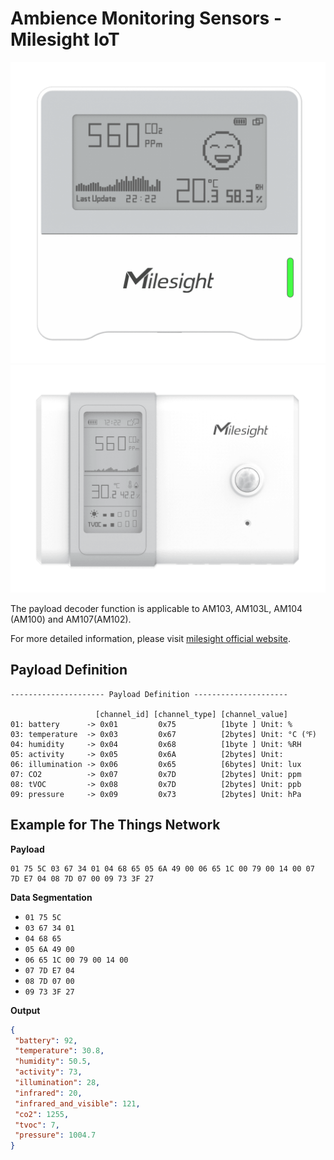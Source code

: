 # Ambience Monitoring Sensors - Milesight IoT
![AM103](AM103.png)
![AM104](AM107.png)

The payload decoder function is applicable to AM103, AM103L, AM104 (AM100) and AM107(AM102). 

For more detailed information, please visit [milesight official website](https://www.milesight-iot.com).


## Payload Definition

 ```
--------------------- Payload Definition ---------------------

                    [channel_id] [channel_type] [channel_value]
 01: battery      -> 0x01         0x75          [1byte ] Unit: %
 03: temperature  -> 0x03         0x67          [2bytes] Unit: °C (℉)
 04: humidity     -> 0x04         0x68          [1byte ] Unit: %RH
 05: activity     -> 0x05         0x6A          [2bytes] Unit: 
 06: illumination -> 0x06         0x65          [6bytes] Unit: lux
 07: CO2          -> 0x07         0x7D          [2bytes] Unit: ppm
 08: tVOC         -> 0x08         0x7D          [2bytes] Unit: ppb
 09: pressure     -> 0x09         0x73          [2bytes] Unit: hPa

 ```

## Example for The Things Network

**Payload**
```
01 75 5C 03 67 34 01 04 68 65 05 6A 49 00 06 65 1C 00 79 00 14 00 07 7D E7 04 08 7D 07 00 09 73 3F 27
```



**Data Segmentation**

   - `01 75 5C`
   - `03 67 34 01`
   - `04 68 65`
   - `05 6A 49 00`
   - `06 65 1C 00 79 00 14 00`
   - `07 7D E7 04`
   - `08 7D 07 00`
   - `09 73 3F 27`



**Output**

 ```json
{
  "battery": 92,
  "temperature": 30.8,
  "humidity": 50.5,
  "activity": 73,
  "illumination": 28,
  "infrared": 20,
  "infrared_and_visible": 121,
  "co2": 1255,
  "tvoc": 7,
  "pressure": 1004.7
}
 ```
